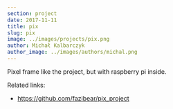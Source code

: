 ```yaml
---
section: project
date: 2017-11-11
title: pix
slug: pix
image: ../images/projects/pix.png
author: Michał Kalbarczyk
author_image: ../images/authors/michal.png
---
```


Pixel frame like the project, but with raspberry pi inside.

Related links:
- https://github.com/fazibear/pix_project
